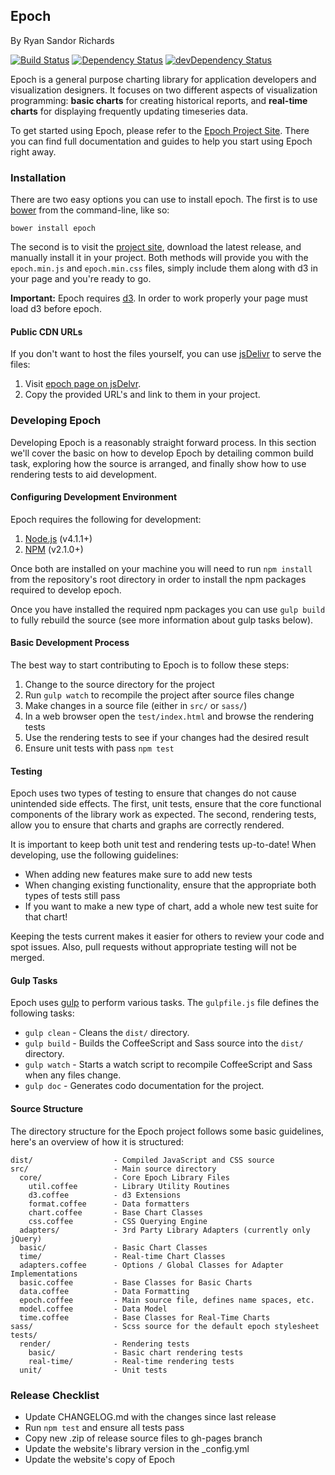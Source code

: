 ## Epoch
By Ryan Sandor Richards

[![Build Status](https://travis-ci.org/epochjs/epoch.svg?branch=master)](https://travis-ci.org/epochjs/epoch)
[![Dependency Status](https://david-dm.org/epochjs/epoch.svg)](https://david-dm.org/epochjs/epoch)
[![devDependency Status](https://david-dm.org/epochjs/epoch/dev-status.svg)](https://david-dm.org/epochjs/epoch#info=devDependencies)

Epoch is a general purpose charting library for application developers and visualization designers. It focuses on two different aspects of visualization programming: **basic charts** for creating historical reports, and **real-time charts** for displaying frequently updating timeseries data.

To get started using Epoch, please refer to the [Epoch Project Site](http://fastly.github.io/epoch). There you can find full documentation and guides to help you start using Epoch right away.

### Installation
There are two easy options you can use to install epoch. The first is to use [bower](http://bower.io/) from the command-line, like so:

```
bower install epoch
```

The second is to visit the [project site](http://fastly.github.io/epoch), download the latest release, and manually install it in your project. Both methods will provide you with the `epoch.min.js` and `epoch.min.css` files, simply include them along with d3 in your page and you're ready to go.

**Important:** Epoch requires [d3](https://github.com/mbostock/d3). In order to work properly your page must load d3 before epoch.

#### Public CDN URLs
If you don't want to host the files yourself, you can use
[jsDelivr](http://http://www.jsdelivr.com/) to serve the files:

1. Visit [epoch page on jsDelvr](http://www.jsdelivr.com/projects/epoch).
2. Copy the provided URL's and link to them in your project.

### Developing Epoch

Developing Epoch is a reasonably straight forward process. In this section we'll
cover the basic on how to develop Epoch by detailing common build task, exploring
how the source is arranged, and finally show how to use rendering tests to aid
development.

#### Configuring Development Environment

Epoch requires the following for development:

1. [Node.js](https://nodejs.org/en/) (v4.1.1+)
2. [NPM](https://www.npmjs.com/) (v2.1.0+)

Once both are installed on your machine you will need to run `npm install` from
the repository's root directory in order to install the npm packages required
to develop epoch.

Once you have installed the required npm packages you can use `gulp build` to
fully rebuild the source (see more information about gulp tasks below).


#### Basic Development Process

The best way to start contributing to Epoch is to follow these steps:

1. Change to the source directory for the project
2. Run `gulp watch` to recompile the project after source files change
3. Make changes in a source file (either in `src/` or `sass/`)
4. In a web browser open the `test/index.html` and browse the rendering tests
5. Use the rendering tests to see if your changes had the desired result
6. Ensure unit tests with pass `npm test`

#### Testing

Epoch uses two types of testing to ensure that changes do not cause unintended
side effects. The first, unit tests, ensure that the core functional components
of the library work as expected. The second, rendering tests, allow you to
ensure that charts and graphs are correctly rendered.

It is important to keep both unit test and rendering tests up-to-date! When
developing, use the following guidelines:

* When adding new features make sure to add new tests
* When changing existing functionality, ensure that the appropriate both types
  of tests still pass
* If you want to make a new type of chart, add a whole new test suite for that
  chart!

Keeping the tests current makes it easier for others to review your code and
spot issues. Also, pull requests without appropriate testing will not be
merged.


#### Gulp Tasks

Epoch uses [gulp](https://github.com/gulpjs/gulp) to perform various tasks. The
`gulpfile.js` file defines the following tasks:

* `gulp clean` - Cleans the `dist/` directory.
* `gulp build` - Builds the CoffeeScript and Sass source into the `dist/`
  directory.
* `gulp watch` - Starts a watch script to recompile CoffeeScript and Sass when
  any files change.
* `gulp doc` - Generates codo documentation for the project.

#### Source Structure

The directory structure for the Epoch project follows some basic guidelines, here's an overview of how it is structured:

```
dist/                  - Compiled JavaScript and CSS source
src/                   - Main source directory
  core/                - Core Epoch Library Files
    util.coffee        - Library Utility Routines
    d3.coffee          - d3 Extensions
    format.coffee      - Data formatters
    chart.coffee       - Base Chart Classes
    css.coffee         - CSS Querying Engine
  adapters/            - 3rd Party Library Adapters (currently only jQuery)
  basic/               - Basic Chart Classes
  time/                - Real-time Chart Classes
  adapters.coffee      - Options / Global Classes for Adapter Implementations
  basic.coffee         - Base Classes for Basic Charts
  data.coffee          - Data Formatting
  epoch.coffee         - Main source file, defines name spaces, etc.
  model.coffee         - Data Model
  time.coffee          - Base Classes for Real-Time Charts
sass/                  - Scss source for the default epoch stylesheet
tests/
  render/              - Rendering tests
    basic/             - Basic chart rendering tests
    real-time/         - Real-time rendering tests
  unit/                - Unit tests
```

### Release Checklist

- Update CHANGELOG.md with the changes since last release
- Run `npm test` and ensure all tests pass
- Copy new .zip of release source files to gh-pages branch
- Update the website's library version in the _config.yml
- Update the website's copy of Epoch
